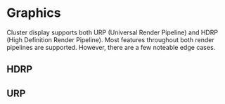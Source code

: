 # Graphics
Cluster display supports both URP (Universal Render Pipeline) and HDRP (High Definition Render Pipeline). Most features throughout both render pipelines are supported. However, there are a few noteable edge cases.

## HDRP


## URP